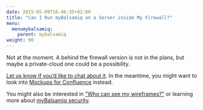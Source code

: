 ```yaml
---
date: 2015-05-09T16:46:35+02:00
title: "Can I Run myBalsamiq on a Server inside My Firewall?"
menu:
  menumybalsamiq:
    parent: mybalsamiq
weight: 90
---
```


Not at the moment. A behind the firewall version is not in the plans, but maybe a private-cloud one could be a possibility.

[Let us know if you’d like to chat about it](mailto:peldi@balsamiq.com). In the meantime, you might want to look into [Mockups for Confluence](https://marketplace.atlassian.com/plugins/com.balsamiq.confluence.plugins.mockups) instead.

You might also be interested in ["Who can see my wireframes?"](https://docs.balsamiq.com/mybalsamiq/tos/#who-can-see-my-wireframes) or learning more about [myBalsamiq security](/mybalsamiq/secure/).

